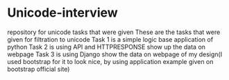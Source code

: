 # Unicode-interview
repository for unicode tasks that were given
These are the tasks that were given for filtration to unicode
Task 1 is a simple logic base application of python
Task 2 is using API and HTTPRESPONSE show up the data on webpage
Task 3 is using Django show the data on webpage of my design(I used bootstrap for it to look nice, by using application example given on bootstrap official site)
